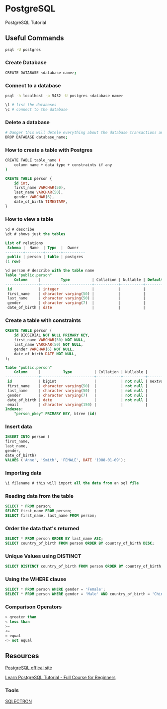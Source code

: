 # PostgreSQL
PostgreSQL  Tutorial 

## Useful Commands

```bash
psql -U postgres
```

### Create Database

```bash
CREATE DATABASE <database name>;
```

### Connect to a database

```bash
psql -h localhost -p 5432 -U postgres <database name>

\l # list the databases
\c # connect to the database
```
### Delete a database

```bash
# Danger this will detele everything about the database transactions and data
DROP DATABASE database_name;
```

### How to create a table with Postgres

```bash
CREATE TABLE table_name (
	column name + data type + constraints if any
)
```

```sql
CREATE TABLE person {
	id int,
	first_name VARCHAR(50),
	last_name VARCHAR(50),
	gender VARCHAR(6),
	date_of_birth TIMESTAMP,
}
```

### How to view a table

```sql
\d # describe
\dt # shows just the tables

List of relations
 Schema |  Name  | Type  |  Owner
--------+--------+-------+----------
 public | person | table | postgres
(1 row)

\d person # describe with the table name
Table "public.person"
    Column     |         Type          | Collation | Nullable | Default
---------------+-----------------------+-----------+----------+---------
 id            | integer               |           |          |
 first_name    | character varying(50) |           |          |
 last_name     | character varying(50) |           |          |
 gender        | character varying(7)  |           |          |
 date_of_birth | date                  |           |          |
```

### Create a table with constraints

```sql
CREATE TABLE person (
	id BIGSERIAL NOT NULL PRIMARY KEY, 
	first_name VARCHAR(50) NOT NULL,
	last_name VARCHAR(50) NOT NULL,
	gender VARCHAR(6) NOT NULL,
	date_of_birth DATE NOT NULL,
);

Table "public.person"
    Column     |          Type          | Collation | Nullable |              Default
---------------+------------------------+-----------+----------+------------------------------------
 id            | bigint                 |           | not null | nextval('person_id_seq'::regclass)
 first_name    | character varying(50)  |           | not null |
 last_name     | character varying(50)  |           | not null |
 gender        | character varying(7)   |           | not null |
 date_of_birth | date                   |           | not null |
 email         | character varying(150) |           |          |
Indexes:
    "person_pkey" PRIMARY KEY, btree (id)
```

### Insert data

```sql
INSERT INTO person (
first_name,
last_name,
gender,
date_of_birth)
VALUES ('Anne', 'Smith', 'FEMALE', DATE '1988-01-09');
```

### Importing data

```sql
\i filename # this will import all the data from an sql file
```
### Reading data from the table

```sql
SELECT * FROM person;
SELECT first_name FROM person;
SELECT first_name, last_name FROM person;
```

### Order the data that's returned

```sql
SELECT * FROM person ORDER BY last_name ASC;
SELECT country_of_birth FROM person ORDER BY country_of_birth DESC;
```
### Unique Values using DISTINCT

```sql
SELECT DISTINCT country_of_birth FROM person ORDER BY country_of_birth;
```

### Using the WHERE clause

```sql
SELECT * FROM person WHERE gender = 'Female';
SELECT * FROM person WHERE gender = 'Male' AND country_of_birth = 'China';
```

### Comparison Operators

```sql
> greater than
< less than
>=
<=
= equal 
<> not equal
```



## Resources
[PostgreSQL offical site](https://www.postgresql.org/)

[Learn PostgreSQL Tutorial - Full Course for Beginners](https://www.youtube.com/watch?v=qw--VYLpxG4)

### Tools
[SQLECTRON](https://sqlectron.github.io/)